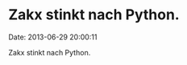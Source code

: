Zakx stinkt nach Python.
========================

Date: 2013-06-29 20:00:11

Zakx stinkt nach Python.
